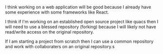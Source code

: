 I think working on a web application will be good because I already have some experience with some frameworks like React.

I think if I'm working on an established open source project like quacs then I will need to use a blessed repository (forking) because I will likely not have read/write access on the original repository.

If I am starting a project from scratch then I can use a common repository and work with collaboraters on an original repository.s